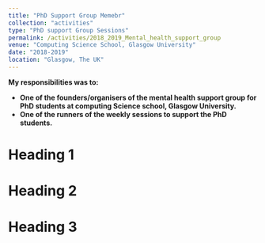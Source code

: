 ```yaml
---
title: "PhD Support Group Memebr"
collection: "activities"
type: "PhD support Group Sessions"
permalink: /activities/2018_2019_Mental_health_support_group
venue: "Computing Science School, Glasgow University"
date: "2018-2019"
location: "Glasgow, The UK"
---
```


<b>My responsibilities was to:<b> <br />
* One of the founders/organisers of the mental health support group for PhD students
at computing Science school, Glasgow University.
* One of the runners of the weekly sessions to support the PhD students.


Heading 1
======

Heading 2
======

Heading 3
======
